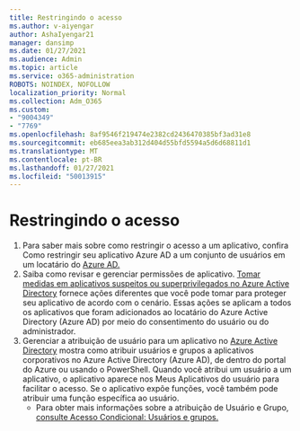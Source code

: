 ```yaml
---
title: Restringindo o acesso
ms.author: v-aiyengar
author: AshaIyengar21
manager: dansimp
ms.date: 01/27/2021
ms.audience: Admin
ms.topic: article
ms.service: o365-administration
ROBOTS: NOINDEX, NOFOLLOW
localization_priority: Normal
ms.collection: Adm_O365
ms.custom:
- "9004349"
- "7769"
ms.openlocfilehash: 8af9546f219474e2382cd2436470385bf3ad31e8
ms.sourcegitcommit: eb685eea3ab312d404d55bfd5594a5d6d68811d1
ms.translationtype: MT
ms.contentlocale: pt-BR
ms.lasthandoff: 01/27/2021
ms.locfileid: "50013915"
---
```

# <a name="restricting-access"></a>Restringindo o acesso

1. Para saber mais sobre como restringir o acesso a um aplicativo, confira Como restringir seu aplicativo Azure AD a um conjunto de usuários em um locatário do [Azure AD.](https://docs.microsoft.com/azure/active-directory/develop/howto-restrict-your-app-to-a-set-of-users)
1. Saiba como revisar e gerenciar permissões de aplicativo. [Tomar medidas em aplicativos suspeitos ou superprivilegados no Azure Active Directory](https://docs.microsoft.com/azure/active-directory/manage-apps/manage-application-permissions#control-access-to-an-application) fornece ações diferentes que você pode tomar para proteger seu aplicativo de acordo com o cenário. Essas ações se aplicam a todos os aplicativos que foram adicionados ao locatário do Azure Active Directory (Azure AD) por meio do consentimento do usuário ou do administrador.
1. Gerenciar a atribuição de usuário para um aplicativo no [Azure Active Directory](https://docs.microsoft.com/azure/active-directory/manage-apps/assign-user-or-group-access-portal#configure-an-application-to-require-user-assignment) mostra como atribuir usuários e grupos a aplicativos corporativos no Azure Active Directory (Azure AD), de dentro do portal do Azure ou usando o PowerShell. Quando você atribui um usuário a um aplicativo, o aplicativo aparece nos Meus Aplicativos do usuário para facilitar o acesso. Se o aplicativo expõe funções, você também pode atribuir uma função específica ao usuário.
    - Para obter mais informações sobre a atribuição de Usuário e Grupo, [consulte Acesso Condicional: Usuários e grupos.](https://docs.microsoft.com/azure/active-directory/conditional-access/concept-conditional-access-users-groups)
